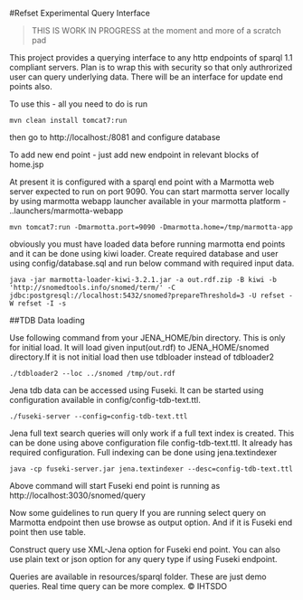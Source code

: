 #Refset Experimental Query Interface

>THIS IS WORK IN PROGRESS at the moment and more of a scratch pad

This project provides a querying interface to any http endpoints of sparql 1.1 compliant servers.
Plan is to wrap this with security so that only authrorized user can query underlying data. There will be an interface for update end points also.
  
To use this - all you need to do is run 

	mvn clean install tomcat7:run

then go to http://localhost:/8081 and configure database

To add new end point - just add new endpoint in relevant blocks of home.jsp

At present it is configured with a sparql end point with a Marmotta web server expected to run on port 9090. 
You can start marmotta server locally by using marmotta webapp launcher available in your marmotta platform - ..launchers/marmotta-webapp

	mvn tomcat7:run -Dmarmotta.port=9090 -Dmarmotta.home=/tmp/marmotta-app 

obviously you must have loaded data before running marmotta end points and it can be done using kiwi loader. 
Create required database and user using config/database.sql and run below command with required input data.

	java -jar marmotta-loader-kiwi-3.2.1.jar -a out.rdf.zip -B kiwi -b 'http://snomedtools.info/snomed/term/' -C jdbc:postgresql://localhost:5432/snomed?prepareThreshold=3 -U refset -W refset -I -s 
	
##TDB Data loading

Use following command from your JENA_HOME/bin directory. This is only for initial load. It will load given input(out.rdf) to JENA_HOME/snomed directory.If it is not initial load then use tdbloader instead of tdbloader2

	./tdbloader2 --loc ../snomed /tmp/out.rdf

Jena tdb data can be accessed using Fuseki. It can be started using configuration available in config/config-tdb-text.ttl. 


	./fuseki-server --config=config-tdb-text.ttl

Jena full text search queries will only work if a full text index is created. This can be done using above configuration file config-tdb-text.ttl. It already has required configuration. Full indexing can be done using jena.textindexer 

	java -cp fuseki-server.jar jena.textindexer --desc=config-tdb-text.ttl
Above command will start Fuseki end point is running as http://localhost:3030/snomed/query

Now some guidelines to run query
If you are running select query on Marmotta endpoint then use browse as output option. And if it is Fuseki end point then use table.

Construct query use XML-Jena option for Fuseki end point. You can also use plain text or json option for any query type if using Fuseki endpoint. 

Queries are available in resources/sparql folder. These are just demo queries. Real time query can be more complex.
&copy; IHTSDO

